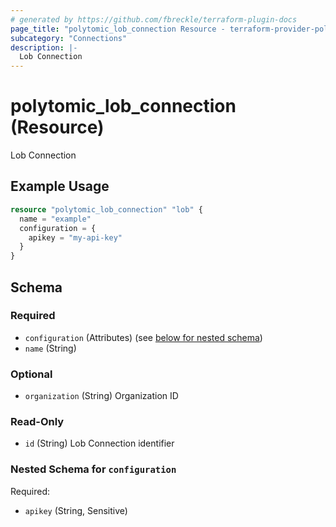 ```yaml
---
# generated by https://github.com/fbreckle/terraform-plugin-docs
page_title: "polytomic_lob_connection Resource - terraform-provider-polytomic"
subcategory: "Connections"
description: |-
  Lob Connection
---
```


# polytomic_lob_connection (Resource)

Lob Connection

## Example Usage

```terraform
resource "polytomic_lob_connection" "lob" {
  name = "example"
  configuration = {
    apikey = "my-api-key"
  }
}
```

<!-- schema generated by tfplugindocs -->
## Schema

### Required

- `configuration` (Attributes) (see [below for nested schema](#nestedatt--configuration))
- `name` (String)

### Optional

- `organization` (String) Organization ID

### Read-Only

- `id` (String) Lob Connection identifier

<a id="nestedatt--configuration"></a>
### Nested Schema for `configuration`

Required:

- `apikey` (String, Sensitive)


